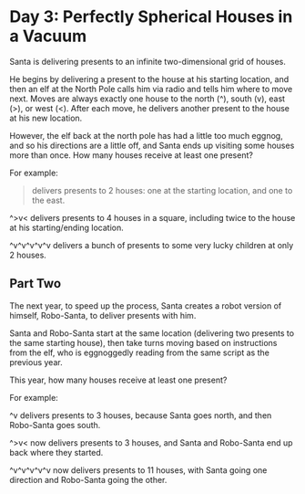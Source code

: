 # Day 3: Perfectly Spherical Houses in a Vacuum
Santa is delivering presents to an infinite two-dimensional grid of houses.

He begins by delivering a present to the house at his starting location, 
and then an elf at the North Pole calls him via radio and tells him where 
to move next. Moves are always exactly one house to the north (^), 
south (v), east (>), or west (<). After each move, he delivers another 
present to the house at his new location.

However, the elf back at the north pole has had a little too much eggnog, 
and so his directions are a little off, and Santa ends up visiting some 
houses more than once. How many houses receive at least one present?

For example:

> delivers presents to 2 houses: one at the starting location, and 
one to the east.

^>v< delivers presents to 4 houses in a square, including twice to the 
house at his starting/ending location.

^v^v^v^v^v delivers a bunch of presents to some very lucky children at 
only 2 houses.

## Part Two
The next year, to speed up the process, Santa creates a robot version of 
himself, Robo-Santa, to deliver presents with him.

Santa and Robo-Santa start at the same location (delivering two presents 
to the same starting house), then take turns moving based on instructions 
from the elf, who is eggnoggedly reading from the same script as the 
previous year.

This year, how many houses receive at least one present?

For example:

^v delivers presents to 3 houses, because Santa goes north, and then 
Robo-Santa goes south.

^>v< now delivers presents to 3 houses, and Santa and Robo-Santa end up 
back where they started.

^v^v^v^v^v now delivers presents to 11 houses, with Santa going one 
direction and Robo-Santa going the other.
